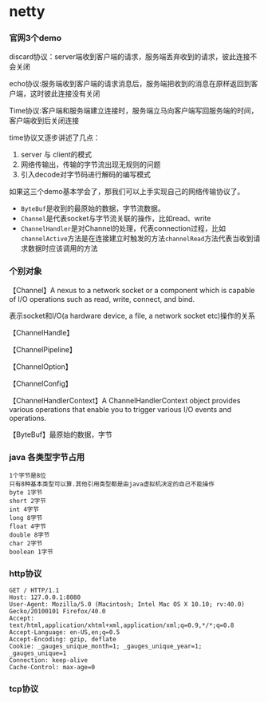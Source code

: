 netty
===========

### 官网3个demo

discard协议：server端收到客户端的请求，服务端丢弃收到的请求，彼此连接不会关闭

echo协议:服务端收到客户端的请求消息后，服务端把收到的消息在原样返回到客户端，这时彼此连接没有关闭

Time协议:客户端和服务端建立连接时，服务端立马向客户端写回服务端的时间，客户端收到后关闭连接

time协议又逐步讲述了几点：

1. server 与 client的模式
2. 网络传输出，传输的字节流出现无规则的问题
3. 引入decode对字节码进行解码的编写模式

如果这三个demo基本学会了，那我们可以上手实现自己的网络传输协议了。

* `ByteBuf`是收到的最原始的数据，字节流数据。
* `Channel`是代表socket与字节流关联的操作，比如read、write
* `ChannelHandler`是对Channel的处理，代表connection过程，比如`channelActive`方法是在连接建立时触发的方法`channelRead`方法代表当收到请求数据时应该调用的方法



### 个别对象

【Channel】A nexus to a network socket or a component which is capable of I/O operations such as read, write, connect, and bind.

表示socket和I/O(a hardware device, a file, a network socket etc)操作的关系

【ChannelHandle】


【ChannelPipeline】

【ChannelOption】

【ChannelConfig】

【ChannelHandlerContext】A ChannelHandlerContext object provides various operations that enable you to trigger various I/O events and operations. 

【ByteBuf】最原始的数据，字节


### java 各类型字节占用

	1个字节是8位
	只有8种基本类型可以算.其他引用类型都是由java虚拟机决定的自己不能操作
	byte 1字节
	short 2字节
	int 4字节
	long 8字节
	float 4字节
	double 8字节
	char 2字节
	boolean 1字节



### http协议


	GET / HTTP/1.1
	Host: 127.0.0.1:8080
	User-Agent: Mozilla/5.0 (Macintosh; Intel Mac OS X 10.10; rv:40.0) Gecko/20100101 Firefox/40.0
	Accept: text/html,application/xhtml+xml,application/xml;q=0.9,*/*;q=0.8
	Accept-Language: en-US,en;q=0.5
	Accept-Encoding: gzip, deflate
	Cookie: _gauges_unique_month=1; _gauges_unique_year=1; _gauges_unique=1
	Connection: keep-alive
	Cache-Control: max-age=0
	
### tcp协议




